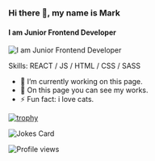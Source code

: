 ### Hi there 👋, my name is Mark
#### I am Junior Frontend Developer

![I am Junior Frontend Developer](https://xakep.ru/wp-content/uploads/2018/08/180618/js-h.jpg)

Skills: REACT / JS / HTML / CSS / SASS 

- 🔭 I’m currently working on this page. 
- 👾 Оn this page you can see my works.
- ⚡ Fun fact: i love cats. 

[![trophy](https://github-profile-trophy.vercel.app/?username=MakrFrost&theme=onedark)](https://github.com/ryo-ma/github-profile-trophy)

![Jokes Card](https://readme-jokes.vercel.app/api)

![Profile views](https://gpvc.arturio.dev/MakrFrost)  
